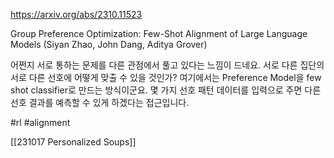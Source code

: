 https://arxiv.org/abs/2310.11523

Group Preference Optimization: Few-Shot Alignment of Large Language Models (Siyan Zhao, John Dang, Aditya Grover)

어쩐지 서로 통하는 문제를 다른 관점에서 풀고 있다는 느낌이 드네요. 서로 다른 집단의 서로 다른 선호에 어떻게 맞출 수 있을 것인가? 여기에서는 Preference Model을 few shot classifier로 만드는 방식이군요. 몇 가지 선호 패턴 데이터를 입력으로 주면 다른 선호 결과를 예측할 수 있게 하겠다는 접근입니다.

#rl #alignment 

[[231017 Personalized Soups]]